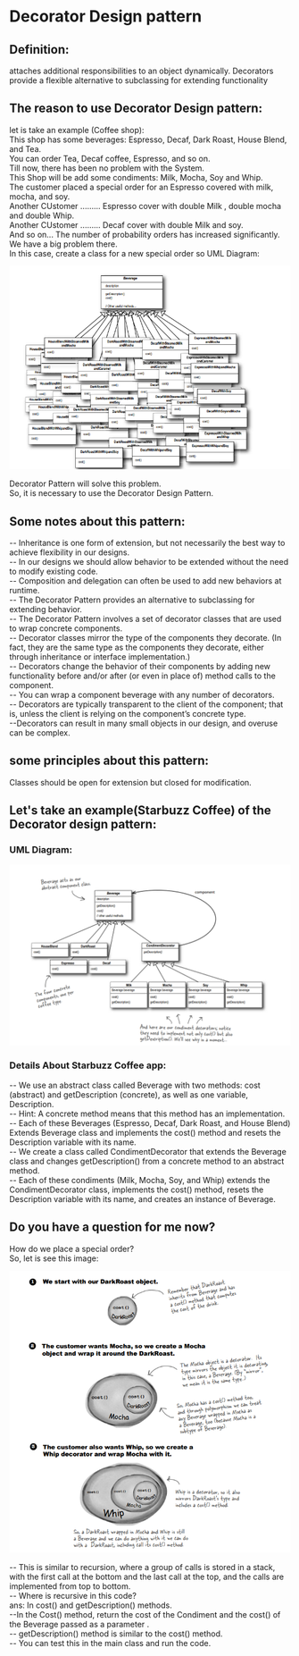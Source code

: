 # Decorator Design pattern

## Definition:

attaches additional responsibilities to an object dynamically.
Decorators provide a flexible alternative to subclassing for extending functionality

## The reason to use Decorator Design pattern:

let is take an example (Coffee shop):<br>
This shop has some beverages: Espresso, Decaf, Dark Roast, House Blend, and Tea.<br>
You can order Tea, Decaf coffee, Espresso, and so on.<br>
Till now, there has been no problem with the System.<br>
This Shop will be add some condiments: Milk, Mocha, Soy and Whip.<br>
The customer placed a special order for an Espresso covered with milk, mocha, and soy.<br>
Another CUstomer ......... Espresso cover with double Milk , double mocha and double Whip.<br>
Another CUstomer ......... Decaf cover with double Milk and soy.<br>
And so on...
The number of probability orders has increased significantly.<br>
We have a big problem there.<br>
In this case, create a class for a new special order so UML Diagram:<br>

![Alt text](image-1.png)

Decorator Pattern will solve this problem.<br>
So, it is necessary to use the Decorator Design Pattern.<br>

## Some notes about this pattern:

-- Inheritance is one form of extension, but not necessarily the best way to achieve flexibility in our designs.<br>
-- In our designs we should allow behavior to be extended without
the need to modify existing code.<br>
-- Composition and delegation can often be used to add new
behaviors at runtime.<br>
-- The Decorator Pattern provides an alternative to subclassing for extending behavior.<br>
-- The Decorator Pattern involves a set of decorator classes that are used to wrap concrete components.<br>
-- Decorator classes mirror the type of the components they decorate. (In fact, they are the same type as the components they decorate, either through inheritance or interface implementation.)<br>
-- Decorators change the behavior of their components by adding new functionality before and/or after (or even in place of) method calls to the component.<br>
-- You can wrap a component beverage with any number of decorators.<br>
-- Decorators are typically transparent to the client of the component; that is, unless
the client is relying on the component’s concrete type.<br>
--Decorators can result in many small objects in our design, and
overuse can be complex.<br>

## some principles about this pattern:

Classes should be open for extension but closed for modification.<br>

## Let's take an example(Starbuzz Coffee) of the Decorator design pattern:

### UML Diagram:

![Alt text](image.png)

### Details About Starbuzz Coffee app:

-- We use an abstract class called Beverage with two methods: cost (abstract) and getDescription (concrete), as well as one variable, Description.<br>
-- Hint: A concrete method means that this method has an implementation.<br>
-- Each of these Beverages (Espresso, Decaf, Dark Roast, and House Blend) Extends Beverage class and implements the cost() method and resets the Description variable with its name.<br>
-- We create a class called CondimentDecorator that extends the Beverage class and changes getDescription() from a concrete method to an abstract method.<br>
-- Each of these condiments (Milk, Mocha, Soy, and Whip) extends the CondimentDecorator class, implements the cost() method, resets the Description variable with its name, and creates an instance of Beverage.<br>

## Do you have a question for me now?

How do we place a special order?<br>
So, let is see this image:

![Alt text](image-2.png)

-- This is similar to recursion, where a group of calls is stored in a stack, with the first call at the bottom and the last call at the top, and the calls are implemented from top to bottom.<br>
-- Where is recursive in this code?<br>
ans: In cost() and getDescription() methods.<br>
--In the Cost() method, return the cost of the Condiment and the cost() of the Beverage passed as a parameter .<br>
-- getDescription() method is similar to the cost() method.<br>
-- You can test this in the main class and run the code.<br>
